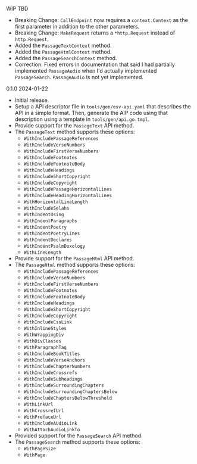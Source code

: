 WIP  TBD

 * Breaking Change: `CallEndpoint` now requires a `context.Context` as the first parameter in addition to the other parameters.
 * Breaking Change: `MakeRequest` returns a `*http.Request` instead of `http.Request`.
 * Added the `PassageTextContext` method.
 * Added the `PassageHtmlContext` method.
 * Added the `PassageSearchContext` method.
 * Correction: Fixed errors in documentation that said I had partially implemented `PassageAudio` when I'd actually implemented `PassageSearch`. `PassageAudio` is not yet implemented.

0.1.0  2024-01-22

 * Initial release.
 * Setup a API descriptor file in `tools/gen/esv-api.yaml` that describes the API in a simple format. Then, generate the AIP code using that description using a template in `tools/gen/api.go.tmpl`.
 * Provide support for the `PassageText` API method.
 * The `PassageText` method supports these options:
     * `WithIncludePassageReferences`
     * `WithIncludeVerseNumbers`
     * `WithIncludeFirstVerseNumbers`
     * `WithIncludeFootnotes`
     * `WithIncludeFootnoteBody`
     * `WithIncludeHeadings`
     * `WithIncludeShortCopyright`
     * `WithIncludeCopyright`
     * `WithIncludePassageHorizontalLines`
     * `WithIncludeHeadingHorizontalLines`
     * `WithHorizontalLineLength`
     * `WithIncludeSelahs`
     * `WithIndentUsing`
     * `WithIndentParagraphs`
     * `WithIndentPoetry`
     * `WithIndentPoetryLines`
     * `WithIndentDeclares`
     * `WithIndentPsalmDoxology`
     * `WithLineLength`
 * Provide support for the `PassageHtml`  API method.
 * The `PassageHtml` method supports these options:
     * `WithIncludePassageReferences`
     * `WithIncludeVerseNumbers`
     * `WithIncludeFirstVerseNumbers`
     * `WithIncludeFootnotes`
     * `WithIncludeFootnoteBody`
     * `WithIncludeHeadings`
     * `WithIncludeShortCopyright`
     * `WithIncludeCopyright`
     * `WithIncludeCssLink`
     * `WithInlineStyles`
     * `WithWrappingDiv`
     * `WithDivClasses`
     * `WithParagraphTag`
     * `WithIncludeBookTitles`
     * `WithIncludeVerseAnchors`
     * `WithIncludeChapterNumbers`
     * `WithIncludeCrossrefs`
     * `WithIncludeSubheadings`
     * `WithIncludeSurroundingChapters`
     * `WithIncludeSurroundingChaptersBelow`
     * `WithIncludeChaptersBelowThreshold`
     * `WithLinkUrl`
     * `WithCrossrefUrl`
     * `WithPrefaceUrl`
     * `WithIncludeAUdioLink`
     * `WithAttachAudioLinkTo`
 * Provided support for the `PassageSearch` API method.
 * The `PassageSearch` method supports these options:
     * `WithPageSize`
     * `WithPage`
